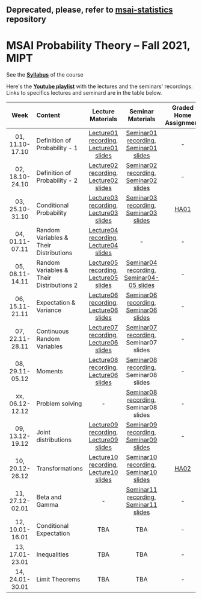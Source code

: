 ## Deprecated, please, refer to [msai-statistics](https://github.com/girafe-ai/msai-statistics) repository


# MSAI Probability Theory – Fall 2021, MIPT

See the [**Syllabus**](https://github.com/girafe-ai/msai-probability/blob/master/Syllabus.md) of the course

Here's the [**Youtube playlist**](https://youtube.com/playlist?list=PLJR10EXrBaAu2GbqLvxt30bhtRGFjjii9) with the lectures and the seminars' recordings. Links to specifics lectures and seminard are in the table below.

| Week   | Content                | Lecture Materials | Seminar Materials | Graded Home Assignment | Deadline | Ungraded Home Assignment |
|:------:|:-----------------------|:-------:|:-------:|:-------------------:|:------------------:|:------------------:|
| 01, 11.10-17.10    | Definition of Probability - 1  | [Lecture01 recording](https://youtu.be/m0ACA-pHHhE), [Lecture01 slides](https://github.com/girafe-ai/msai-probability/blob/master/Lecture_Slides/Lecture01/Lecture01.pdf) | [Seminar01 recording](https://youtu.be/1hdNvWZ027M), [Seminar01 slides](https://github.com/girafe-ai/msai-probability/blob/master/Seminar_materials/Seminar01/Seminar%201%20(Introduction).pdf) | - |  - | - |
| 02, 18.10-24.10    | Definition of Probability - 2  | [Lecture02 recording](https://youtu.be/PQtZ9sudaUU), [Lecture02 slides](https://github.com/girafe-ai/msai-probability/blob/master/Lecture_Slides/Lecture02/Lecture02.pdf) | [Seminar02 recording](https://www.youtube.com/watch?v=CvdN3u6JoFk), [Seminar02 slides](https://github.com/girafe-ai/msai-probability/blob/master/Seminar_materials/Seminar02/Seminar%202%20(Definition%20of%20probability).pdf) | - |  - | - |
| 03, 25.10-31.10    | Conditional Probability | [Lecture03 recording](https://www.youtube.com/watch?v=3xpHTwO81Ys&list=PLJR10EXrBaAu2GbqLvxt30bhtRGFjjii9&index=5), [Lecture03 slides](https://github.com/girafe-ai/msai-probability/blob/master/Lecture_slides/Lecture03/Lecture03.pdf) | [Seminar03 recording](https://www.youtube.com/watch?v=uKVGn8CBCow&list=PLJR10EXrBaAu2GbqLvxt30bhtRGFjjii9&index=6), [Seminar03 slides](https://github.com/girafe-ai/msai-probability/blob/master/Seminar_materials/Seminar03/Seminar%203%20(Conditional%20probability).pdf) | [HA01](https://github.com/girafe-ai/msai-probability/blob/master/home_assignments/MSAI_Prob_HW1.pdf) |  2021-11-28 23:59 | - |
| 04, 01.11-07.11    | Random Variables & Their Distributions | [Lecture04 recording](https://www.youtube.com/watch?v=0ZU3KfRVkQQ&list=PLJR10EXrBaAu2GbqLvxt30bhtRGFjjii9&index=7), [Lecture04 slides](https://github.com/girafe-ai/msai-probability/blob/master/Lecture_slides/Lecture04/Lecture04.pdf) | - | - |  - | - |
| 05, 08.11-14.11    | Random Variables & Their Distributions 2 | [Lecture05 recording](https://www.youtube.com/watch?v=5HxE-V2QN5U&list=PLJR10EXrBaAu2GbqLvxt30bhtRGFjjii9&index=8), [Lecture05 slides](https://github.com/girafe-ai/msai-probability/blob/master/Lecture_slides/Lecture05/Lecture05.pdf) | [Seminar04 recording](https://www.youtube.com/watch?v=9F2cuE7Na7A&list=PLJR10EXrBaAu2GbqLvxt30bhtRGFjjii9&index=10), [Seminar04-05 slides](https://github.com/girafe-ai/msai-probability/blob/master/Seminar_materials/Seminar04-05/Seminar%204-5%20(Random%20variables).pdf) | - | - | - |
| 06, 15.11-21.11    | Expectation & Variance | [Lecture06 recording](https://www.youtube.com/watch?v=0qJU6DInFkM&list=PLJR10EXrBaAu2GbqLvxt30bhtRGFjjii9&index=9), [Lecture06 slides](https://github.com/girafe-ai/msai-probability/blob/master/Lecture_slides/Lecture06/Lecture06.pdf) | [Seminar06 recording](https://www.youtube.com/watch?v=ESbFLsCMsQw&list=PLJR10EXrBaAu2GbqLvxt30bhtRGFjjii9&index=12), [Seminar06 slides](https://github.com/girafe-ai/msai-probability/blob/master/Seminar_materials/Seminar06/Seminar%206%20(Expectation%20and%20Variance).pdf) | - |  - | - |
| 07, 22.11-28.11    | Continuous Random Variables | [Lecture07 recording](https://www.youtube.com/watch?v=ajTwpm6Xmpk&list=PLJR10EXrBaAu2GbqLvxt30bhtRGFjjii9&index=13), [Lecture06 slides](https://github.com/girafe-ai/msai-probability/blob/master/Lecture_slides/Lecture07/Lecture07.pdf) | [Seminar07 recording](https://www.youtube.com/watch?v=oTwdG5WlvAo&list=PLJR10EXrBaAu2GbqLvxt30bhtRGFjjii9&index=14), Seminar07 slides | - | - | - |
| 08, 29.11-05.12    | Moments | [Lecture08 recording](https://www.youtube.com/watch?v=fAYzyN1HiKU&list=PLJR10EXrBaAu2GbqLvxt30bhtRGFjjii9&index=15), [Lecture06 slides](https://github.com/girafe-ai/msai-probability/blob/master/Lecture_slides/Lecture08/Lecture08.pdf) | [Seminar08 recording](https://www.youtube.com/watch?v=6zUYTjaSYPE&list=PLJR10EXrBaAu2GbqLvxt30bhtRGFjjii9&index=16), Seminar08 slides | - |  - | - |
| xx, 06.12-12.12    | Problem solving | - | [Seminar08 recording](https://www.youtube.com/watch?v=YX1652hfKgo&list=PLJR10EXrBaAu2GbqLvxt30bhtRGFjjii9&index=17), Seminar08 slides | - |  - | - |
| 09, 13.12-19.12    | Joint distributions | [Lecture09 recording](https://www.youtube.com/watch?v=0qJU6DInFkM&list=PLJR10EXrBaAu2GbqLvxt30bhtRGFjjii9&index=9), [Lecture09 slides](https://github.com/girafe-ai/msai-probability/blob/master/Lecture_slides/Lecture09/Lecture09.pdf) | [Seminar09 recording](https://www.youtube.com/watch?v=9uoKBWdvfUk&list=PLJR10EXrBaAu2GbqLvxt30bhtRGFjjii9&index=19), [Seminar09 slides](https://github.com/girafe-ai/msai-probability/blob/master/Seminar_materials/Seminar09/Seminar%209%20(Random%20vector).pdf) | - |  - | - |
| 10, 20.12-26.12    | Transformations | [Lecture10 recording](https://www.youtube.com/watch?v=5K8Jkr3Eatg&list=PLJR10EXrBaAu2GbqLvxt30bhtRGFjjii9&index=20), [Lecture10 slides](https://github.com/girafe-ai/msai-probability/blob/master/Lecture_slides/Lecture10/Lecture10.pdf) | [Seminar10 recording](https://www.youtube.com/watch?v=C9iV-0bb6IY&list=PLJR10EXrBaAu2GbqLvxt30bhtRGFjjii9&index=21), [Seminar10 slides](https://github.com/girafe-ai/msai-probability/blob/master/Seminar_materials/Seminar10/Seminar%2010%20(Transformations).pdf) | [HA02](https://github.com/girafe-ai/msai-probability/blob/master/home_assignments/MSAI_Prob_HW2.pdf) |  2022-01-16 23:59 | [SP10](https://github.com/girafe-ai/msai-probability/blob/master/practice_problems/MSAI_Prob_Seminar_10_practice_problems.pdf) |
| 11, 27.12-02.01    | Beta and Gamma | - | [Seminar11 recording](https://www.youtube.com/watch?v=kXVYihOtS78&list=PLJR10EXrBaAu2GbqLvxt30bhtRGFjjii9&index=22), [Seminar11 slides](https://github.com/girafe-ai/msai-probability/blob/master/Seminar_materials/Seminar11/Seminar%2011%20(Beta%20and%20Gamma).pdf) | - |  - | [SP11](https://github.com/girafe-ai/msai-probability/blob/master/practice_problems/MSAI_Prob_Seminar_11_practice_problems.pdf) |
| 12, 10.01-16.01    | Conditional Expectation | TBA | TBA | - |  - | - |
| 13, 17.01-23.01    | Inequalities | TBA | TBA | - |  - | - |
| 14, 24.01-30.01    | Limit Theorems | TBA | TBA | - |  - | - |
